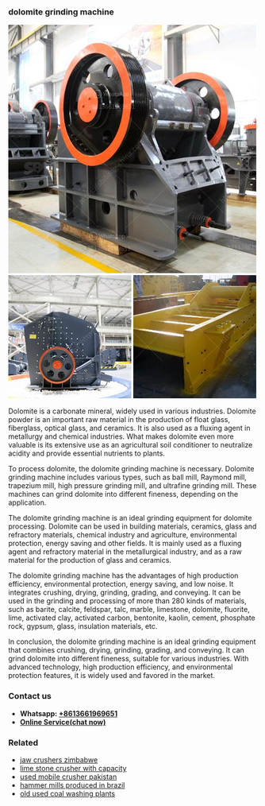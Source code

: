 <h3>dolomite grinding machine</h3><img src='1708589475.jpg' alt=''><p>Dolomite is a carbonate mineral, widely used in various industries. Dolomite powder is an important raw material in the production of float glass, fiberglass, optical glass, and ceramics. It is also used as a fluxing agent in metallurgy and chemical industries. What makes dolomite even more valuable is its extensive use as an agricultural soil conditioner to neutralize acidity and provide essential nutrients to plants.</p><p>To process dolomite, the dolomite grinding machine is necessary. Dolomite grinding machine includes various types, such as ball mill, Raymond mill, trapezium mill, high pressure grinding mill, and ultrafine grinding mill. These machines can grind dolomite into different fineness, depending on the application.</p><p>The dolomite grinding machine is an ideal grinding equipment for dolomite processing. Dolomite can be used in building materials, ceramics, glass and refractory materials, chemical industry and agriculture, environmental protection, energy saving and other fields. It is mainly used as a fluxing agent and refractory material in the metallurgical industry, and as a raw material for the production of glass and ceramics.</p><p>The dolomite grinding machine has the advantages of high production efficiency, environmental protection, energy saving, and low noise. It integrates crushing, drying, grinding, grading, and conveying. It can be used in the grinding and processing of more than 280 kinds of materials, such as barite, calcite, feldspar, talc, marble, limestone, dolomite, fluorite, lime, activated clay, activated carbon, bentonite, kaolin, cement, phosphate rock, gypsum, glass, insulation materials, etc.</p><p>In conclusion, the dolomite grinding machine is an ideal grinding equipment that combines crushing, drying, grinding, grading, and conveying. It can grind dolomite into different fineness, suitable for various industries. With advanced technology, high production efficiency, and environmental protection features, it is widely used and favored in the market.</p><h3>Contact us</h3><ul><li><strong>Whatsapp:&nbsp;<a href="https://wa.me/8613661969651">+8613661969651</a></strong></li><li><a href="https://swt.shibang-china.com/?git&amp;zhl&amp;dolomite grinding machine"><strong>Online Service(chat now)</strong></a></li></ul><h3>Related</h3><ul><li><a href='jaw crushers zimbabwe.md'>jaw crushers zimbabwe</a></li><li><a href='lime stone crusher with capacity.md'>lime stone crusher with capacity</a></li><li><a href='used mobile crusher pakistan.md'>used mobile crusher pakistan</a></li><li><a href='hammer mills produced in brazil.md'>hammer mills produced in brazil</a></li><li><a href='old used coal washing plants.md'>old used coal washing plants</a></li></ul>